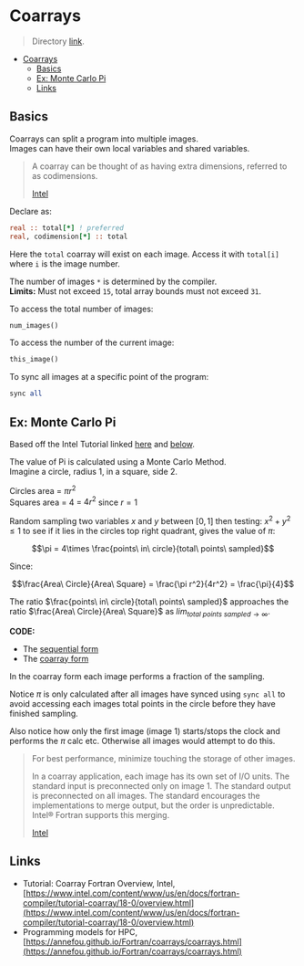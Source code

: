 # Coarrays

> Directory [link](../14_Coarrays/).

- [Coarrays](#coarrays)
  - [Basics](#basics)
  - [Ex: Monte Carlo Pi](#ex-monte-carlo-pi)
  - [Links](#links)

## Basics

Coarrays can split a program into multiple images.  
Images can have their own local variables and shared variables.

> A coarray can be thought of as having extra dimensions, referred to as codimensions.
>
> [Intel](https://www.intel.com/content/www/us/en/docs/fortran-compiler/tutorial-coarray/18-0/modifying-the-program-to-use-coarrays.html)

Declare as:

```fortran
real :: total[*] ! preferred
real, codimension[*] :: total
```

Here the `total` coarray will exist on each image. Access it with `total[i]` where `i` is the image number.

The number of images `*` is determined by the compiler.  
**Limits:** Must not exceed `15`, total array bounds must not exceed `31`.

To access the total number of images:

```fortran
num_images()
```

To access the number of the current image:

```fortran
this_image()
```

To sync all images at a specific point of the program:

```fortran
sync all
```

## Ex: Monte Carlo Pi

Based off the Intel Tutorial linked [here](https://www.intel.com/content/www/us/en/docs/fortran-compiler/tutorial-coarray/18-0/overview.html) and [below](#links).

The value of Pi is calculated using a Monte Carlo Method.  
Imagine a circle, radius $1$, in a square, side $2$.

Circles area = $\pi r^2$  
Squares area = $4$ = $4r^2$ since $r=1$

Random sampling two variables $x$ and $y$ between $[0, 1]$ then testing:
$x^2 + y^2 \leq 1$ to see if it lies in the circles top right quadrant, gives the value of $\pi$:

$$\pi = 4\times \frac{points\ in\ circle}{total\ points\ sampled}$$

Since:

$$\frac{Area\ Circle}{Area\ Square} = \frac{\pi r^2}{4r^2} = \frac{\pi}{4}$$

The ratio $\frac{points\ in\ circle}{total\ points\ sampled}$ approaches the ratio $\frac{Area\ Circle}{Area\ Square}$ as $lim_{total\ points\ sampled\to\infty}$.

**CODE:**

- The [sequential form](../14_Coarrays/mcpi_sequential.f90)
- The [coarray form](../14_Coarrays/mcpi_coarray.f90)

In the coarray form each image performs a fraction of the sampling.

Notice $\pi$ is only calculated after all images have synced using `sync all` to avoid accessing each images total points in the circle before they have finished sampling.

Also notice how only the first image (image 1) starts/stops the clock and performs the $\pi$ calc etc. Otherwise all images would attempt to do this.

> For best performance, minimize touching the storage of other images.
>
>In a coarray application, each image has its own set of I/O units. The standard input is preconnected only on image 1. The standard output is preconnected on all images. The standard encourages the implementations to merge output, but the order is unpredictable. Intel® Fortran supports this merging. 
>
> [Intel](https://www.intel.com/content/www/us/en/docs/fortran-compiler/tutorial-coarray/18-0/modifying-the-program-to-use-coarrays.html)

## Links

- Tutorial: Coarray Fortran Overview, Intel, [https://www.intel.com/content/www/us/en/docs/fortran-compiler/tutorial-coarray/18-0/overview.html](https://www.intel.com/content/www/us/en/docs/fortran-compiler/tutorial-coarray/18-0/overview.html)
- Programming models for HPC, [https://annefou.github.io/Fortran/coarrays/coarrays.html](https://annefou.github.io/Fortran/coarrays/coarrays.html)
